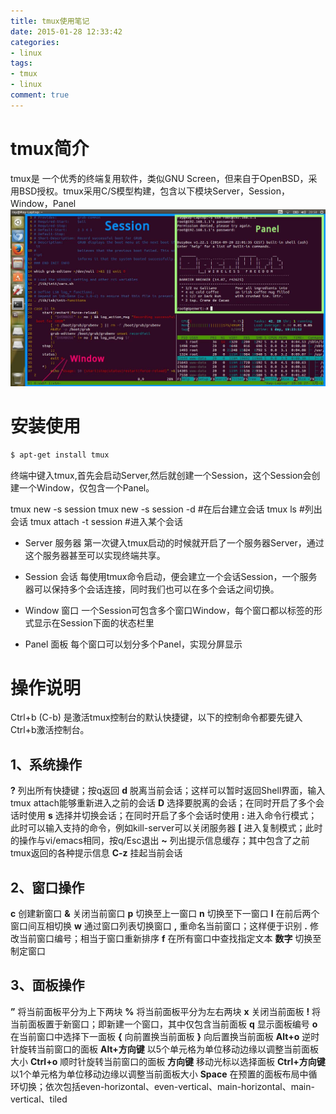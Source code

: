 ```yaml
---
title: tmux使用笔记
date: 2015-01-28 12:33:42
categories:
- linux
tags:
- tmux
- linux
comment: true
---
```

# tmux简介
tmux是
一个优秀的终端复用软件，类似GNU Screen，但来自于OpenBSD，采用BSD授权。tmux采用C/S模型构建，包含以下模块Server，Session，Window，Panel
![tmux](/img/tmux.jpg)
<!-- more -->
# 安装使用

``` bash
$ apt-get install tmux
```
终端中键入tmux,首先会启动Server,然后就创建一个Session，这个Session会创建一个Window，仅包含一个Panel。

tmux new -s session
tmux new -s session -d #在后台建立会话
tmux ls #列出会话
tmux attach -t session #进入某个会话

* Server 服务器
第一次键入tmux启动的时候就开启了一个服务器Server，通过这个服务器甚至可以实现终端共享。

* Session 会话
每使用tmux命令启动，便会建立一个会话Session，一个服务器可以保持多个会话连接，同时我们也可以在多个会话之间切换。

* Window 窗口
一个Session可包含多个窗口Window，每个窗口都以标签的形式显示在Session下面的状态栏里

* Panel 面板
每个窗口可以划分多个Panel，实现分屏显示



# 操作说明

Ctrl+b (C-b) 是激活tmux控制台的默认快捷键，以下的控制命令都要先键入Ctrl+b激活控制台。

## 1、系统操作

 __?__ 列出所有快捷键；按q返回
 __d__ 脱离当前会话；这样可以暂时返回Shell界面，输入tmux attach能够重新进入之前的会话
 __D__ 选择要脱离的会话；在同时开启了多个会话时使用
 __s__ 选择并切换会话；在同时开启了多个会话时使用
 __:__ 进入命令行模式；此时可以输入支持的命令，例如kill-server可以关闭服务器
 __[__ 进入复制模式；此时的操作与vi/emacs相同，按q/Esc退出
 __~__ 列出提示信息缓存；其中包含了之前tmux返回的各种提示信息
 __C-z__ 挂起当前会话

## 2、窗口操作

__c__ 创建新窗口
__&__ 关闭当前窗口
__p__ 切换至上一窗口
__n__ 切换至下一窗口
__l__ 在前后两个窗口间互相切换
__w__ 通过窗口列表切换窗口
__,__ 重命名当前窗口；这样便于识别
__.__ 修改当前窗口编号；相当于窗口重新排序
__f__ 在所有窗口中查找指定文本
__数字__ 切换至制定窗口

## 3、面板操作

__”__ 将当前面板平分为上下两块
__%__ 将当前面板平分为左右两块
__x__ 关闭当前面板
__!__ 将当前面板置于新窗口；即新建一个窗口，其中仅包含当前面板
__q__ 显示面板编号
__o__ 在当前窗口中选择下一面板
__{__ 向前置换当前面板
__}__ 向后置换当前面板
__Alt+o__ 逆时针旋转当前窗口的面板
__Alt+方向键__ 以5个单元格为单位移动边缘以调整当前面板大小
__Ctrl+o__ 顺时针旋转当前窗口的面板
__方向键__ 移动光标以选择面板
__Ctrl+方向键__ 以1个单元格为单位移动边缘以调整当前面板大小
__Space__ 在预置的面板布局中循环切换；依次包括even-horizontal、even-vertical、main-horizontal、main-vertical、tiled


